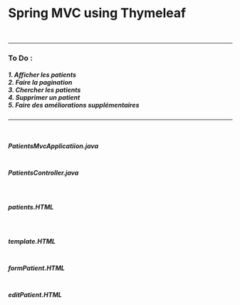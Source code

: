 <h1>Spring MVC using Thymeleaf</h1>
<br><hr>
<h3>To Do :</h3>
<h5>1. Afficher les patients<br>
2. Faire la pagination<br>
3. Chercher les patients<br>
4. Supprimer un patient<br>
5. Faire des améliorations supplémentaires</h5>
<hr><br>
<img src="captures/Capture.PNG" alt="">
<h5>PatientsMvcApplicatiion.java</h5>
<img src="captures/Capture1.PNG" alt="">
<h5>PatientsController.java</h5>
<img src="captures/Capture2.PNG" alt="">
<img src="captures/Capture3.PNG" alt="">
<h5>patients.HTML</h5>
<img src="captures/Capture4.PNG" alt="">
<img src="captures/Capture5.PNG" alt="">
<img src="captures/Capture6.PNG" alt="">
<h5>template.HTML</h5>
<img src="captures/Capture-template.PNG" alt="">
<h5>formPatient.HTML</h5>
<img src="captures/Capture-form.PNG" alt="">
<h5>editPatient.HTML</h5>
<img src="captures/Capture-edit.PNG" alt="">
